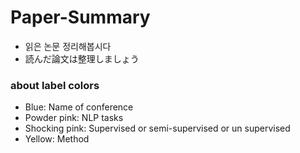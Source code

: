 # Paper-Summary
- 읽은 논문 정리해봅시다
- 読んだ論文は整理しましょう
### about label colors
- Blue: Name of conference
- Powder pink: NLP tasks
- Shocking pink: Supervised or semi-supervised or un supervised
- Yellow: Method
